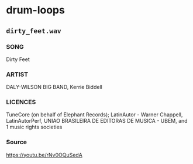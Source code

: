 # drum-loops

## `dirty_feet.wav`
### SONG
Dirty Feet
### ARTIST
DALY-WILSON BIG BAND, Kerrie Biddell
### LICENCES
TuneCore (on behalf of Elephant Records); LatinAutor - Warner Chappell, LatinAutorPerf, UNIAO BRASILEIRA DE EDITORAS DE MUSICA - UBEM, and 1 music rights societies
### Source
https://youtu.be/rNv0OQuSedA
